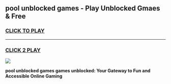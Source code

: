
## pool unblocked games - Play Unblocked Gmaes & Free
<h3>
<a href="https://premium.freeplayer.one?title=pool_unblocked_games&ref=20F">CLICK TO PLAY</a></h3>
<hr>

<h3>
<a href="https://premium.freeplayer.one?title=pool_unblocked_games&ref=20F">CLICK 2 PLAY</a>
  
</h3>

<a href="https://premium.freeplayer.one?title=pool_unblocked_games&ref=20F/"><img src="https://clearcache.store/games.png"></a>


**pool unblocked games games unblocked: Your Gateway to Fun and Accessible Online Gaming**
